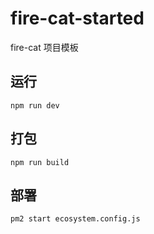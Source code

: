 # fire-cat-started
fire-cat 项目模板

## 运行
`npm run dev`

## 打包
`npm run build`

## 部署
`pm2 start ecosystem.config.js`